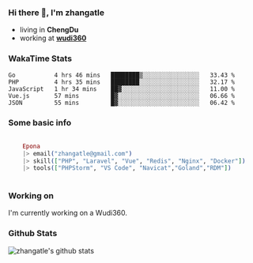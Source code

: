 ### Hi there 👋, I'm zhangatle

- living in **ChengDu**
- working at [**wudi360**](https://wudiads.com)

### WakaTime Stats
<!--START_SECTION:waka-->
```text
Go           4 hrs 46 mins   ████████▒░░░░░░░░░░░░░░░░   33.43 % 
PHP          4 hrs 35 mins   ████████░░░░░░░░░░░░░░░░░   32.17 % 
JavaScript   1 hr 34 mins    ██▓░░░░░░░░░░░░░░░░░░░░░░   11.00 % 
Vue.js       57 mins         █▓░░░░░░░░░░░░░░░░░░░░░░░   06.66 % 
JSON         55 mins         █▓░░░░░░░░░░░░░░░░░░░░░░░   06.42 % 
```
<!--END_SECTION:waka-->

### Some basic info

```elixir
	
	Epona
	|> email("zhangatle@gmail.com")
	|> skill(["PHP", "Laravel", "Vue", "Redis", "Nginx", "Docker"])
	|> tools(["PHPStorm", "VS Code", "Navicat","Goland","RDM"])
	
```

### Working on

I'm currently working on a Wudi360.

### Github Stats

![zhangatle's github stats](https://github-readme-stats.vercel.app/api?username=zhangatle&show_icons=true)

<!--
**zhangatle/zhangatle** is a ✨ _special_ ✨ repository because its `README.md` (this file) appears on your GitHub profile.

Here are some ideas to get you started:

- 🔭 I’m currently working on ...
- 🌱 I’m currently learning ...
- 👯 I’m looking to collaborate on ...
- 🤔 I’m looking for help with ...
- 💬 Ask me about ...
- 📫 How to reach me: ...
- 😄 Pronouns: ...
- ⚡ Fun fact: ...
-->

